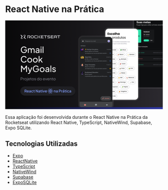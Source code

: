 # React Native na Prática

<img src=".github/thumbnail.png">

Essa aplicação foi desenvolvida durante o React Native na Prática da Rocketseat utilizando React Native, TypeScript, NativeWind, Supabase, Expo SQLite.

## Tecnologias Utilizadas

- [Expo](https://expo.dev)
- [ReactNative](https://reactnative.dev)
- [TypeScript](https://www.typescriptlang.org)
- [NativeWind](https://www.nativewind.dev)
- [Supabase](https://supabase.com)
- [ExpoSQLite](https://docs.expo.dev/versions/latest/sdk/sqlite/)
